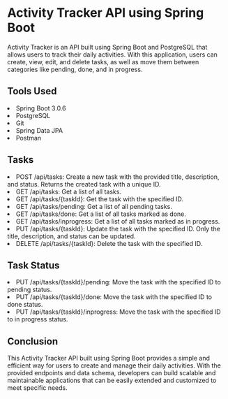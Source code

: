 <h1>Activity Tracker API using Spring Boot</h1>
Activity Tracker is an API built using Spring Boot and PostgreSQL that allows users to track their daily activities. With this application, users can create, view, edit, and delete tasks, as well as move them between categories like pending, done, and in progress.

<h2>Tools Used</h2>
<li>Spring Boot 3.0.6</li>
<li>PostgreSQL</li>
<li>Git</li>
<li>Spring Data JPA</li>
<li>Postman</li>

<h2>Tasks</h2>
<li>POST /api/tasks: Create a new task with the provided title, description, and status. Returns the created task with a unique ID.</li>
<li>GET /api/tasks: Get a list of all tasks.</li>
<li>GET /api/tasks/{taskId}: Get the task with the specified ID.</li>
<li>GET /api/tasks/pending: Get a list of all pending tasks.</li>
<li>GET /api/tasks/done: Get a list of all tasks marked as done.</li>
<li>GET /api/tasks/inprogress: Get a list of all tasks marked as in progress.</li>
<li>PUT /api/tasks/{taskId}: Update the task with the specified ID. Only the title, description, and status can be updated.
</li>
<li>DELETE /api/tasks/{taskId}: Delete the task with the specified ID.</li>

<h2>Task Status</h2>
<li>PUT /api/tasks/{taskId}/pending: Move the task with the specified ID to pending status.</li>
<li>PUT /api/tasks/{taskId}/done: Move the task with the specified ID to done status.</li>
<li>PUT /api/tasks/{taskId}/inprogress: Move the task with the specified ID to in progress status.</li>


<h2>Conclusion</h2>
This Activity Tracker API built using Spring Boot provides a simple and efficient way for users to create and manage their daily activities. With the provided endpoints and data schema, developers can build scalable and maintainable applications that can be easily extended and customized to meet specific needs.


